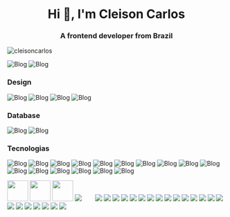 <h1 align="center">Hi 👋, I'm Cleison Carlos</h1>
<h3 align="center">A frontend developer from Brazil</h3>
<p align="left"> <img src="https://komarev.com/ghpvc/?username=cleisoncarlos" alt="cleisoncarlos" /> </p>

![Blog](https://github-readme-stats.vercel.app/api/top-langs/?username=cleisoncarlos&theme=blue-green)
![Blog](https://github-readme-stats.vercel.app/api?username=cleisoncarlos&theme=blue-green)

<h3>Design</h3>  

![Blog](https://img.shields.io/badge/Dribbble-EA4C89?style=for-the-badge&logo=dribbble&logoColor=white)
![Blog](https://img.shields.io/badge/Adobe%20Illustrator-FF9A00?style=for-the-badge&logo=adobe%20illustrator&logoColor=white)
![Blog](https://img.shields.io/badge/Adobe%20Lightroom-31A8FF?style=for-the-badge&logo=Adobe%20Lightroom&logoColor=white)
![Blog](https://img.shields.io/badge/Adobe%20Photoshop-31A8FF?style=for-the-badge&logo=Adobe%20Photoshop&logoColor=black)

<h3>Database</h3>

![Blog](https://img.shields.io/badge/MongoDB-4EA94B?style=for-the-badge&logo=mongodb&logoColor=white)
![Blog](https://img.shields.io/badge/MySQL-005C84?style=for-the-badge&logo=mysql&logoColor=white)

<h3>Tecnologias</h3>

![Blog](https://img.shields.io/badge/Wordpress-21759B?style=for-the-badge&logo=wordpress&logoColor=white)
![Blog](https://img.shields.io/badge/Ant%20Design-1890FF?style=for-the-badge&logo=antdesign&logoColor=white)
![Blog](https://img.shields.io/badge/Bootstrap-563D7C?style=for-the-badge&logo=bootstrap&logoColor=white)
![Blog](https://img.shields.io/badge/Expo-1B1F23?style=for-the-badge&logo=expo&logoColor=white)
![Blog](https://img.shields.io/badge/Font_Awesome-339AF0?style=for-the-badge&logo=fontawesome&logoColor=white)
![Blog](https://img.shields.io/badge/GitHub%20Pages-222222?style=for-the-badge&logo=GitHub%20Pages&logoColor=white)
![Blog](https://img.shields.io/badge/Insomnia-5849be?style=for-the-badge&logo=Insomnia&logoColor=white)
![Blog](https://img.shields.io/badge/Sass-CC6699?style=for-the-badge&logo=sass&logoColor=white)
![Blog](https://img.shields.io/badge/strapi-2e7eea?style=for-the-badge&logo=strapi&logoColor=white)
![Blog](https://img.shields.io/badge/HTML5-E34F26?style=for-the-badge&logo=html5&logoColor=white)
![Blog](https://img.shields.io/badge/CSS3-1572B6?style=for-the-badge&logo=css3&logoColor=white)
![Blog](https://img.shields.io/badge/JavaScript-323330?style=for-the-badge&logo=javascript&logoColor=F7DF1E)
![Blog](https://img.shields.io/badge/React-20232A?style=for-the-badge&logo=react&logoColor=61DAFB)
![Blog](https://img.shields.io/badge/json-5E5C5C?style=for-the-badge&logo=json&logoColor=white)
![Blog](https://img.shields.io/badge/PHP-777BB4?style=for-the-badge&logo=php&logoColor=white)
![Blog](https://img.shields.io/badge/GIT-E44C30?style=for-the-badge&logo=git&logoColor=white)


<img width='48px' src="https://cdn.jsdelivr.net/gh/devicons/devicon/icons/html5/html5-original.svg" />
<img width='48px' src="https://cdn.jsdelivr.net/gh/devicons/devicon/icons/css3/css3-original.svg" />
<img width='48px' src="https://cdn.jsdelivr.net/gh/devicons/devicon/icons/bootstrap/bootstrap-original.svg" />
<img  width='48px' src="https://cdn.jsdelivr.net/gh/devicons/devicon/icons/codepen/codepen-plain.svg" />        
<img  width='48px' src="https://cdn.jsdelivr.net/gh/devicons/devicon/icons/express/express-original.svg" />
<img  width='48px' src="https://cdn.jsdelivr.net/gh/devicons/devicon/icons/firebase/firebase-plain.svg" />
<img  width='48px' src="https://cdn.jsdelivr.net/gh/devicons/devicon/icons/git/git-original.svg" />
<img  width='48px' src="https://cdn.jsdelivr.net/gh/devicons/devicon/icons/handlebars/handlebars-original.svg" />
<img  width='48px' src="https://cdn.jsdelivr.net/gh/devicons/devicon/icons/illustrator/illustrator-plain.svg" />
<img  width='48px' src="https://cdn.jsdelivr.net/gh/devicons/devicon/icons/javascript/javascript-original.svg" />
<img  width='48px' src="https://cdn.jsdelivr.net/gh/devicons/devicon/icons/markdown/markdown-original.svg" />
<img  width='48px' src="https://cdn.jsdelivr.net/gh/devicons/devicon/icons/mongodb/mongodb-original.svg" />
<img  width='48px' src="https://cdn.jsdelivr.net/gh/devicons/devicon/icons/mysql/mysql-original.svg" />
<img  width='48px' src="https://cdn.jsdelivr.net/gh/devicons/devicon/icons/nextjs/nextjs-original.svg" />
<img  width='48px' src="https://cdn.jsdelivr.net/gh/devicons/devicon/icons/nodejs/nodejs-original.svg" />
<img  width='48px' src="https://cdn.jsdelivr.net/gh/devicons/devicon/icons/npm/npm-original-wordmark.svg" />
<img  width='48px' src="https://cdn.jsdelivr.net/gh/devicons/devicon/icons/postgresql/postgresql-original.svg" />
<img  width='48px' src="https://cdn.jsdelivr.net/gh/devicons/devicon/icons/react/react-original.svg" />
<img  width='48px' src="https://cdn.jsdelivr.net/gh/devicons/devicon/icons/sass/sass-original.svg" />
<img  width='48px' src="https://cdn.jsdelivr.net/gh/devicons/devicon/icons/sequelize/sequelize-original.svg" />
<img  width='48px' src="https://cdn.jsdelivr.net/gh/devicons/devicon/icons/tailwindcss/tailwindcss-original-wordmark.svg" />
<img  width='48px' src="https://cdn.jsdelivr.net/gh/devicons/devicon/icons/typescript/typescript-original.svg" />
<img  width='48px' src="https://cdn.jsdelivr.net/gh/devicons/devicon/icons/vscode/vscode-original.svg" />
<img  width='48px' src="https://cdn.jsdelivr.net/gh/devicons/devicon/icons/woocommerce/woocommerce-original.svg" />
<img  width='48px' src="https://cdn.jsdelivr.net/gh/devicons/devicon/icons/wordpress/wordpress-original.svg" />
<img  width='48px' src="https://cdn.jsdelivr.net/gh/devicons/devicon/icons/xd/xd-plain.svg" />
          
          


          
          



          


